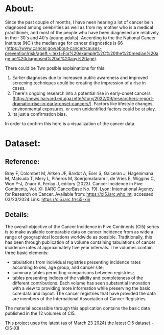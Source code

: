 # About:
  Since the past couple of months, I have neen hearing a lot of cancer bein diagnosed among celebrities as well as from my mother who is a medical practitioner, and most of the people who have been diagnesed are relatively in their 30's and 40's (young adults). According to the the National Cancer Institute (NCI) the median age for cancer disgnostics is 66 (https://www.cancer.gov/about-cancer/causes-prevention/risk/age#:~:text=For%20example%2C%20the%20median%20age,be%20diagnosed%20at%20any%20age).

  There could be Two posible explainations for this:

  1. Earlier diagnoses due to increased public awareness and improved screening techniques could be creating the impression of a rise in cases.
  2. There's ongoing research into a potential rise in early-onset cancers (https://news.harvard.edu/gazette/story/2022/09/researchers-report-dramatic-rise-in-early-onset-cancers/). Factors like lifestyle changes, environmental exposures, or even unidentified factors could be at play.
  3. Its just a confirmation bias.

  In order to confirm this here is a visualization of the cancer data.

# Dataset:
 ## Reference: 
   Bray F, Colombet M, Aitken JF, Bardot A, Eser S, Galceran J, Hagenimana M, Matsuda T, Mery L, Piñeros M, Soerjomataram I, de Vries E, Wiggins C, Won Y-J, Znaor A, Ferlay J, editors (2023). Cancer Incidence in Five Continents, Vol. XII (IARC CancerBase No. 19). Lyon: International Agency for Research on Cancer. Available from: https://ci5.iarc.who.int, accessed 03/23/2024
   Link: https://ci5.iarc.fr/ci5-xii/

## Details:
  The overall objective of the Cancer Incidence in Five Continents (CI5) series is to make available comparable data on cancer incidence from as wide a range of geographical locations worldwide as possible. Traditionally, this has been through publication of a volume containing tabulations of cancer incidence rates at approximately five year intervals. The volumes contain three basic elements:
   * tabulations from individual registries presenting incidence rates according to sex, age group, and cancer site;
   * summary tables permitting comparisons between registries;
   * tables presenting indices of the validity and completeness of the different contributions. Each volume has seen substantial innovation with a view to providing more information while preserving the basic core data and layout. The cancer registries that have provided the data are members of the International Association of Cancer Registries.
     
The material accessible through this application contains the basic data published in the 12 volumes of CI5.

This project uses the latest (as of March 23 2024) the latest Ci5 dataset - CI5-XII

